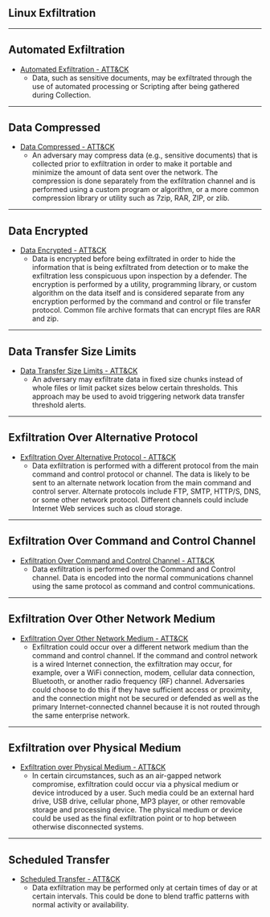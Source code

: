 ## Linux Exfiltration

------------------------------- 
## Automated Exfiltration
* [Automated Exfiltration - ATT&CK](https://attack.mitre.org/wiki/Technique/T1020)
	* Data, such as sensitive documents, may be exfiltrated through the use of automated processing or Scripting after being gathered during Collection. 



------------------------------- 
## Data Compressed
* [Data Compressed - ATT&CK](https://attack.mitre.org/wiki/Technique/T1002)
	* An adversary may compress data (e.g., sensitive documents) that is collected prior to exfiltration in order to make it portable and minimize the amount of data sent over the network. The compression is done separately from the exfiltration channel and is performed using a custom program or algorithm, or a more common compression library or utility such as 7zip, RAR, ZIP, or zlib. 






------------------------------- 
## Data Encrypted
* [Data Encrypted - ATT&CK](https://attack.mitre.org/wiki/Technique/T1022)
	* Data is encrypted before being exfiltrated in order to hide the information that is being exfiltrated from detection or to make the exfiltration less conspicuous upon inspection by a defender. The encryption is performed by a utility, programming library, or custom algorithm on the data itself and is considered separate from any encryption performed by the command and control or file transfer protocol. Common file archive formats that can encrypt files are RAR and zip. 



------------------------------- 
## Data Transfer Size Limits
* [Data Transfer Size Limits - ATT&CK](https://attack.mitre.org/wiki/Technique/T1030)
	* An adversary may exfiltrate data in fixed size chunks instead of whole files or limit packet sizes below certain thresholds. This approach may be used to avoid triggering network data transfer threshold alerts. 






------------------------------- 
## Exfiltration Over Alternative Protocol
* [Exfiltration Over Alternative Protocol - ATT&CK](https://attack.mitre.org/wiki/Technique/T1048)
	* Data exfiltration is performed with a different protocol from the main command and control protocol or channel. The data is likely to be sent to an alternate network location from the main command and control server. Alternate protocols include FTP, SMTP, HTTP/S, DNS, or some other network protocol. Different channels could include Internet Web services such as cloud storage. 




------------------------------- 
## Exfiltration Over Command and Control Channel
* [Exfiltration Over Command and Control Channel - ATT&CK](https://attack.mitre.org/wiki/Technique/T1041)
	* Data exfiltration is performed over the Command and Control channel. Data is encoded into the normal communications channel using the same protocol as command and control communications. 



------------------------------- 
## Exfiltration Over Other Network Medium
* [Exfiltration Over Other Network Medium - ATT&CK](https://attack.mitre.org/wiki/Technique/T1011)
	* Exfiltration could occur over a different network medium than the command and control channel. If the command and control network is a wired Internet connection, the exfiltration may occur, for example, over a WiFi connection, modem, cellular data connection, Bluetooth, or another radio frequency (RF) channel. Adversaries could choose to do this if they have sufficient access or proximity, and the connection might not be secured or defended as well as the primary Internet-connected channel because it is not routed through the same enterprise network. 




------------------------------- 
## Exfiltration over Physical Medium
* [Exfiltration over Physical Medium - ATT&CK](https://attack.mitre.org/wiki/Technique/T1052)
	* In certain circumstances, such as an air-gapped network compromise, exfiltration could occur via a physical medium or device introduced by a user. Such media could be an external hard drive, USB drive, cellular phone, MP3 player, or other removable storage and processing device. The physical medium or device could be used as the final exfiltration point or to hop between otherwise disconnected systems. 







------------------------------- 
## Scheduled Transfer
* [Scheduled Transfer - ATT&CK](https://attack.mitre.org/wiki/Technique/T1029)
	* Data exfiltration may be performed only at certain times of day or at certain intervals. This could be done to blend traffic patterns with normal activity or availability. 






